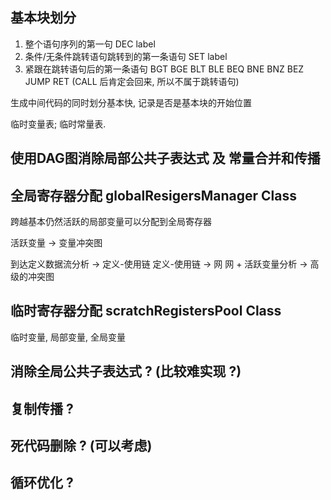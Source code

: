 ## 基本块划分
1. 整个语句序列的第一句 DEC label
2. 条件/无条件跳转语句跳转到的第一条语句 SET label
3. 紧跟在跳转语句后的第一条语句 BGT BGE BLT BLE BEQ BNE BNZ BEZ JUMP RET (CALL 后肯定会回来, 所以不属于跳转语句)

生成中间代码的同时划分基本快, <vector int> 记录是否是基本块的开始位置

临时变量表;
临时常量表.

## 使用DAG图消除局部公共子表达式 及 常量合并和传播

## 全局寄存器分配 globalResigersManager Class
跨越基本仍然活跃的局部变量可以分配到全局寄存器

活跃变量 -> 变量冲突图

到达定义数据流分析 -> 定义-使用链
定义-使用链 -> 网
网 + 活跃变量分析 -> 高级的冲突图

## 临时寄存器分配 scratchRegistersPool Class
临时变量, 局部变量, 全局变量

## 消除全局公共子表达式 ? (比较难实现 ?)

## 复制传播 ?

## 死代码删除 ? (可以考虑)

## 循环优化 ? 